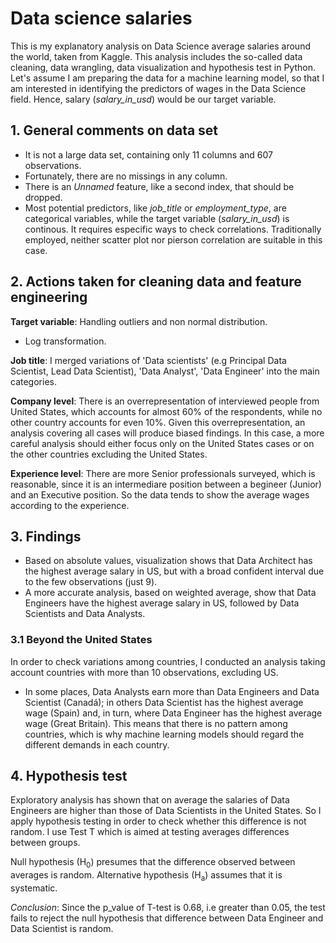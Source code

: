 # Data science salaries

This is my explanatory analysis on Data Science average salaries around the world, taken from Kaggle. This analysis includes the so-called data cleaning, data wrangling, data visualization and hypothesis test in Python. Let's assume I am preparing the data for a machine learning model, so that I am interested in identifying the predictors of wages in the Data Science field. Hence, salary (*salary_in_usd*) would be our target variable.

## 1. General comments on data set

* It is not a large data set, containing only 11 columns and 607 observations. 
* Fortunately, there are no missings in any column.
* There is an *Unnamed* feature, like a second index, that should be dropped.
* Most potential predictors, like *job_title* or *employment_type*, are categorical variables, while the target variable (*salary_in_usd*) is continous. It requires especific ways to check correlations. Traditionally employed, neither scatter plot nor pierson correlation are suitable in this case.  

## 2. Actions taken for cleaning data and feature engineering

**Target variable**: Handling outliers and non normal distribution. 
* Log transformation.

**Job title**: I merged variations of 'Data scientists' (e.g Principal Data Scientist, Lead Data Scientist), 'Data Analyst', 'Data Engineer' into the main categories. 

**Company level**: There is an overrepresentation of interviewed people from United States, which accounts for almost 60% of the respondents, while no other country accounts for even 10%. Given this overrepresentation, an analysis covering all cases will produce biased findings. In this case, a more careful analysis should either focus only on the United States cases or on the other countries excluding the United States.

**Experience level**: There are more Senior professionals surveyed, which is reasonable, since it is an intermediare position between a begineer (Junior) and an Executive position. So the data tends to show the average wages according to the experience.  

## 3. Findings

* Based on absolute values, visualization shows that Data Architect has the highest average salary in US, but with a broad confident interval due to the few observations (just 9). 
* A more accurate analysis, based on weighted average, show that Data Engineers have the highest average salary in US, followed by Data Scientists and Data Analysts.

### 3.1 Beyond the United States 

In order to check variations among countries, I conducted an analysis taking account countries with more than 10 observations, excluding US. 

* In some places, Data Analysts earn more than Data Engineers and Data Scientist (Canadá); in others Data Scientist has the highest average wage (Spain) and, in turn, where Data Engineer has the highest average wage (Great Britain). This means that there is no pattern among countries, which is why machine learning models should regard the different demands in each country.


## 4. Hypothesis test

Exploratory analysis has shown that on average the salaries of Data Engineers are higher than those of Data Scientists in the United States. So I apply hypothesis testing in order to check whether this difference is not random. I use Test T which is aimed at testing averages differences between groups. 

Null hypothesis (H<sub>0</sub>) presumes that the difference observed between averages is random. Alternative hypothesis (H<sub>a</sub>) assumes that it is systematic.

*Conclusion*: Since the p_value of T-test is 0.68, i.e greater than 0.05, the test fails to reject the null hypothesis that difference between Data Engineer and Data Scientist is random.


